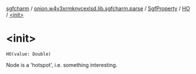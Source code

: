 [sgfcharm](../../../index.md) / [onion.w4v3xrmknycexlsd.lib.sgfcharm.parse](../../index.md) / [SgfProperty](../index.md) / [HO](index.md) / [&lt;init&gt;](./-init-.md)

# &lt;init&gt;

`HO(value: Double)`

Node is a 'hotspot', i.e. something interesting.

